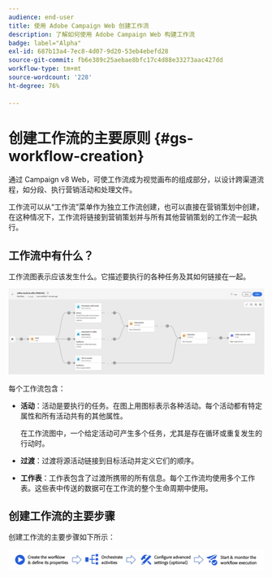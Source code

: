```yaml
---
audience: end-user
title: 使用 Adobe Campaign Web 创建工作流
description: 了解如何使用 Adobe Campaign Web 构建工作流
badge: label="Alpha"
exl-id: 687b13a4-7ec8-4d07-9d20-53eb4ebefd28
source-git-commit: fb6e389c25aebae8bfc17c4d88e33273aac427dd
workflow-type: tm+mt
source-wordcount: '228'
ht-degree: 76%

---
```



# 创建工作流的主要原则 {#gs-workflow-creation}

通过 Campaign v8 Web，可使工作流成为视觉画布的组成部分，以设计跨渠道流程，如分段、执行营销活动和处理文件。

工作流可以从“工作流”菜单作为独立工作流创建，也可以直接在营销策划中创建，在这种情况下，工作流将链接到营销策划并与所有其他营销策划的工作流一起执行。

## 工作流中有什么？

工作流图表示应该发生什么。它描述要执行的各种任务及其如何链接在一起。

![](assets/workflow-example.png)

每个工作流包含：

* **活动**：活动是要执行的任务。在图上用图标表示各种活动。每个活动都有特定属性和所有活动共有的其他属性。

  在工作流图中，一个给定活动可产生多个任务，尤其是存在循环或重复发生的行动时。

* **过渡**：过渡将源活动链接到目标活动并定义它们的顺序。

* **工作表**：工作表包含了过渡所携带的所有信息。每个工作流均使用多个工作表。这些表中传送的数据可在工作流的整个生命周期中使用。

## 创建工作流的主要步骤

创建工作流的主要步骤如下所示：

![](assets/workflow-creation-process.png)
